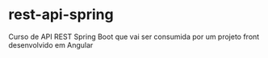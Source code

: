 # rest-api-spring
Curso de API REST Spring Boot que vai ser consumida por um projeto front desenvolvido em Angular
